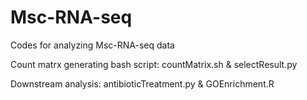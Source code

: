 # Msc-RNA-seq
Codes for analyzing Msc-RNA-seq data

Count matrx generating bash script: countMatrix.sh & selectResult.py

Downstream analysis: antibioticTreatment.py & GOEnrichment.R
